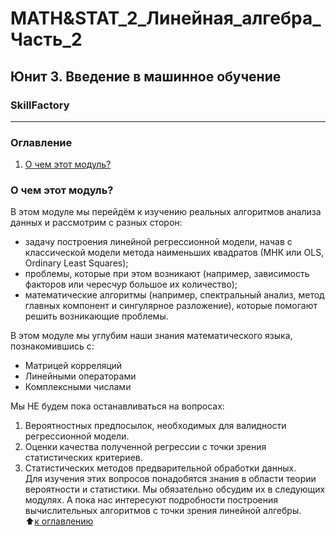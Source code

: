 # MATH&STAT_2_Линейная_алгебра_Часть_2
## Юнит 3. Введение в машинное обучение
### SkillFactory
---
### Оглавление  
1. [О чем этот модуль?](https://github.com/alex-sokolov2011/my_study/blob/master/SkillFactory/DST_10/unit_3/MATH&STAT_2_Линейная_алгебра_Часть_2/README.md#О-чем-этот-модуль)  

### О чем этот модуль?
В этом модуле мы перейдём к изучению реальных алгоритмов анализа данных и рассмотрим с разных сторон:  
- задачу построения линейной регрессионной модели, начав с классической модели метода наименьших квадратов (МНК или OLS, Ordinary Least Squares);  
- проблемы, которые при этом возникают (например, зависимость факторов или чересчур большое их количество);  
- математические алгоритмы (например, спектральный анализ, метод главных компонент и сингулярное разложение), которые помогают решить возникающие проблемы.  

В этом модуле мы углубим наши знания математического языка, познакомившись с:  
- Матрицей корреляций
- Линейными операторами
- Комплексными числами  

Мы НЕ будем пока останавливаться на вопросах:  
1. Вероятностных предпосылок, необходимых для валидности регрессионной модели.
2. Оценки качества полученной регрессии с точки зрения статистических критериев.
3. Статистических методов предварительной обработки данных.  
Для изучения этих вопросов понадобятся знания в области теории вероятности и статистики. Мы обязательно обсудим их в следующих модулях. А пока нас интересуют подробности построения вычислительных алгоритмов с точки зрения линейной алгебры.  
:arrow_up:[к оглавлению](https://github.com/alex-sokolov2011/my_study/blob/master/SkillFactory/DST_10/unit_3/MATH&STAT_2_Линейная_алгебра_Часть_2/README.md#Оглавление)  
